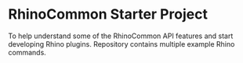 # RhinoCommon Starter Project
To help understand some of the RhinoCommon API features and start developing Rhino plugins.
Repository contains multiple example Rhino commands.


